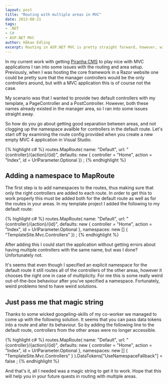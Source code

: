 ```yaml
---
layout: post
title: "Routing with multiple areas in MVC"
date: 2013-08-21
tags:
- .NET
- C#
- ASP.NET MVC
author: Håkan Edling
excerpt: Routing in ASP.NET MVC is pretty straight forward, however, with multiple areas and the strong possibility of having controllers with the same name in several of them strange things can happen.
---
```


In my current work with getting [Piranha CMS](http://piranhacms.org/) to play nice with MVC applications I ran into some 
issues with the routing and area setup. Previously, when I was hosting the core framework in a 
Razor website one could be pretty sure that the manager controllers would be the only controllers 
around, but with a MVC application this is of course not the case.

My scenario was that I wanted to provide two default controllers with my template, a PageController 
and a PostController. However, both these names already existed in the manager area, so I ran 
into some issues straight away.

So how do you go about getting good separation between areas, and not clogging up the namespace 
availble for controllers in the default route. Let's start off by examining the route config 
provided when you create a new empty MVC 4 application in Visual Studio.

{% highlight c# %}
routes.MapRoute(
  name: "Default",
  url: "{controller}/{action}/{id}",
  defaults: new { controller = "Home", action = "Index", id = UrlParameter.Optional }) ;
{% endhighlight %}

## Adding a namespace to MapRoute

The first step is to add namespaces to the routes, thus making sure that only the right controllers 
are added to each route. In order to get this to work properly this must be added both for the default 
route as well as for the routes in your areas. In my template project I added the following to my 
default route:

{% highlight c# %}
routes.MapRoute(
  name: "Default",
  url: "{controller}/{action}/{id}",
  defaults: new { controller = "Home", action = "Index", id = UrlParameter.Optional },
  namespaces: new [] { "TemplateSite.Mvc.Controllers" }) ;
{% endhighlight %}

After adding this I could start the application without getting errors about having multiple controllers 
with the same name, but was I done? Unfortunately not.

It's seems that even though I specified an explicit namespace for the default route it still routes 
all of the controllers of the other areas, however it chooses the right one in case of multiplicity. 
For me this is some really weird out-of-the-box behaviour after you've specified a namespace. Fortunately, 
weird problems tend to have weird solutions.

## Just pass me that magic string

Thanks to some wicked googeling-skills of my co-worker we managed to come up with the following solution. 
It seems that you can pass data tokens into a route and alter its behaviour.  So by adding the following 
line to the default route, controllers from the other areas were no longer accessible.

{% highlight c# %}
routes.MapRoute(
  name: "Default",
  url: "{controller}/{action}/{id}",
  defaults: new { controller = "Home", action = "Index", id = UrlParameter.Optional },
  namespaces: new [] { "TemplateSite.Mvc.Controllers" }
).DataTokens["UseNamespaceFallback"] = false ;
{% endhighlight %}

And that's it, all I needed was a magic string to get it to work. Hope that this will help you in your 
future quests in routing with multiple areas.